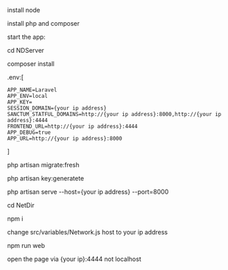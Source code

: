 install node

install php and composer

start the app:
  
  cd NDServer

  composer install 
  
  .env:[
  
    APP_NAME=Laravel
    APP_ENV=local
    APP_KEY=
    SESSION_DOMAIN={your ip address}
    SANCTUM_STATFUL_DOMAINS=http://{your ip address}:8000,http://{your ip address}:4444
    FRONTEND_URL=http://{your ip address}:4444
    APP_DEBUG=true
    APP_URL=http://{your ip address}:8000
    
]
  
  php artisan migrate:fresh
  
  php artisan key:generatete
  
  php artisan serve --host={your ip address} --port=8000
  
  cd NetDir
  
  npm i
  
  change src/variables/Network.js host to your ip address
  
  npm run web
  
  open the page via {your ip}:4444 not localhost
